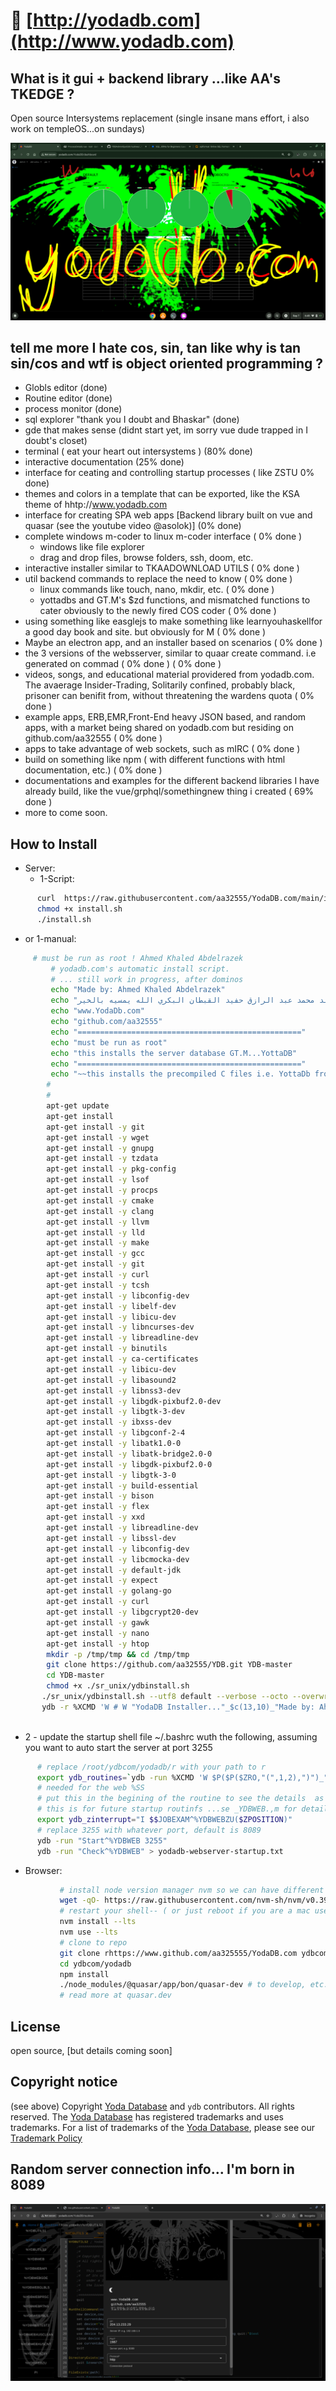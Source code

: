 

# 👀 [http://yodadb.com](http://www.yodadb.com)

## What is it gui + backend library ...like AA's TKEDGE ?
Open source Intersystems replacement (single insane mans effort, i also work on templeOS...on sundays)

![megif](https://raw.githubusercontent.com/aa32555/YodaDB.com/main/osiris/ezgif.com-animated-gif-maker.gif)


## tell me more I hate cos, sin, tan like why is tan sin/cos and wtf is object oriented programming ?
 - Globls editor (done)
 - Routine editor (done)
 - process monitor (done)
 - sql explorer "thank you I doubt and Bhaskar" (done)
 - gde that makes sense (didnt start yet, im sorry vue dude trapped in I doubt's closet) 
 - terminal ( eat your heart out intersystems ) (80% done)
 - interactive documentation (25% done)
 - interface for ceating and controlling startup processes ( like ZSTU 0% done)
 - themes and colors in a template that can be exported, like the KSA theme of hhtp://www.yodadb.com
 - interface for creating SPA web apps [Backend library built on vue and quasar (see the youtube video @asolok)] (0% done)
 - complete windows m-coder to linux m-coder interface ( 0% done )
    - windows like file explorer
    - drag and drop files, browse folders, ssh, doom, etc.
 - interactive installer similar to TKAADOWNLOAD UTILS ( 0% done )
 - util backend commands to replace the need to know  ( 0% done )
    - linux commands like touch, nano, mkdir, etc.  ( 0% done )
    - yottadbs and GT.M's $zd functions, and mismatched functions to cater obviously to the newly fired COS coder  ( 0% done )
- using something like easglejs to make something like learnyouhaskellfor a good day book and site. but obviously for M  ( 0% done )
- Maybe an electron app, and an installer based on scenarios  ( 0% done )
- the 3 versions of the websserver, similar to quaar create command. i.e generated on commad  ( 0% done )  ( 0% done )
- videos, songs, and educational material providered from yodadb.com. The avaerage Insider-Trading, Solitarily confined, probably black, prisoner can benifit from, without threatening the wardens quota  ( 0% done )
- example apps, ERB,EMR,Front-End heavy JSON based, and random apps, with a market being shared on yodadb.com but residing on github.com/aa32555  ( 0% done )
- apps to take advantage of web sockets, such as mIRC  ( 0% done )
- build on something like npm ( with different functions with html documentation, etc.)  ( 0% done )
- documentations and examples for the different backend libraries I have already build, like the vue/grphql/somethingnew thing i created  ( 69% done )
- more to come soon. 

## How to Install 
  * Server:
      * 1-Script:
```sh
      curl  https://raw.githubusercontent.com/aa32555/YodaDB.com/main/install.sh > install.sh
      chmod +x install.sh
      ./install.sh
```
   * or 1-manual:
```bash
     # must be run as root ! Ahmed Khaled Abdelrazek
         # yodadb.com's automatic install script.
         # ... still work in progress, after dominos 
         echo "Made by: Ahmed Khaled Abdelrazek"
         echo "حمد خالد محمد عبد الرازق حفيد القبطان البكري الله يمسيه بالخير"
         echo "www.YodaDb.com"
         echo "github.com/aa32555" 
         echo "=================================================="
         echo "must be run as root"
         echo "this installs the server database GT.M...YottaDB"
         echo "=================================================="
         echo "~~this installs the precompiled C files i.e. YottaDb from the AA32555@Github YodaDB repo."
        #
        #       
        apt-get update
        apt-get install
        apt-get install -y git
        apt-get install -y wget
        apt-get install -y gnupg
        apt-get install -y tzdata 
        apt-get install -y pkg-config 
        apt-get install -y lsof
        apt-get install -y procps
        apt-get install -y cmake 
        apt-get install -y clang
        apt-get install -y llvm
        apt-get install -y lld
        apt-get install -y make
        apt-get install -y gcc
        apt-get install -y git
        apt-get install -y curl
        apt-get install -y tcsh
        apt-get install -y libconfig-dev
        apt-get install -y libelf-dev
        apt-get install -y libicu-dev
        apt-get install -y libncurses-dev
        apt-get install -y libreadline-dev
        apt-get install -y binutils
        apt-get install -y ca-certificates
        apt-get install -y libicu-dev
        apt-get install -y libasound2
        apt-get install -y libnss3-dev
        apt-get install -y libgdk-pixbuf2.0-dev
        apt-get install -y libgtk-3-dev
        apt-get install -y ibxss-dev
        apt-get install -y libgconf-2-4
        apt-get install -y libatk1.0-0
        apt-get install -y libatk-bridge2.0-0
        apt-get install -y libgdk-pixbuf2.0-0
        apt-get install -y libgtk-3-0
        apt-get install -y build-essential
        apt-get install -y bison
        apt-get install -y flex
        apt-get install -y xxd
        apt-get install -y libreadline-dev
        apt-get install -y libssl-dev
        apt-get install -y libconfig-dev
        apt-get install -y libcmocka-dev
        apt-get install -y default-jdk
        apt-get install -y expect
        apt-get install -y golang-go
        apt-get install -y curl
        apt-get install -y libgcrypt20-dev
        apt-get install -y gawk
        apt-get install -y nano
        apt-get install -y htop
        mkdir -p /tmp/tmp && cd /tmp/tmp
        git clone https://github.com/aa32555/YDB.git YDB-master
        cd YDB-master
        chmod +x ./sr_unix/ydbinstall.sh
       ./sr_unix/ydbinstall.sh --utf8 default --verbose --octo --overwrite-existing --from-source https://www.github.com/aa32555/YDB.git
       ydb -r %XCMD 'W # W "YodaDB Installer..."_$c(13,10)_"Made by: Ahmed Khaled Abdelrazek"_#c(13,10,13,10)'
        
```


  * 2 - update the startup shell file ~/.bashrc wuth the following, 
     assuming you want to auto start the server at port 3255

```bash
      # replace /root/ydbcom/yodadb/r with your path to r  
      export ydb_routines=`ydb -run %XCMD 'W $P($P($ZRO,"(",1,2),")")_" "_"/root/ydbcom/yodadb/r"_")"_$P($ZRO,")",2,$L($ZRO,")"))'` 
      # needed for the web %SS
      # put this in the begining of the routine to see the details  as well
      # this is for future startup routinfs ...se _YDBWEB.,m for details
      export ydb_zinterrupt="I $$JOBEXAM^%YDBWEBZU($ZPOSITION)"
      # replace 3255 with whatever port, default is 8089
      ydb -run "Start^%YDBWEB 3255"
      ydb -run "Check^%YDBWEB" > yodadb-webserver-startup.txt
```

 * Browser:

 ```bash       
            # install node version manager nvm so we can have different everything node, npm, life, u know...
            wget -qO- https://raw.githubusercontent.com/nvm-sh/nvm/v0.39.1/install.sh | bash
            # restart your shell-- ( or just reboot if you are a mac user)
            nvm install --lts
            nvm use --lts
            # clone to repo
            git clone rhttps://www.github.com/aa325555/YodaDB.com ydbcom 
            cd ydbcom/yodadb
            npm install
            ./node_modules/@quasar/app/bon/quasar-dev # to develop, etc.
            # read more at quasar.dev
 ```

## License

open source, [but details coming soon]

## Copyright notice
(see above)
Copyright [Yoda Database](https://yodadb.com) and `ydb` contributors. All rights reserved. The [Yoda Database](https://yodadb.com) has registered trademarks and uses trademarks.  For a list of trademarks of the [Yoda Database](https://yodadb.com), please see our [Trademark Policy](http://yodadb.com/)


## Random server connection info... I'm born in 8089 
![megifabc](https://raw.githubusercontent.com/aa32555/YodaDB.com/main/osiris/connection-details-ksa-kgb-fbi-kris-swiatek-hiral-ghandi-angel-cartel-tatto-hand.png)
